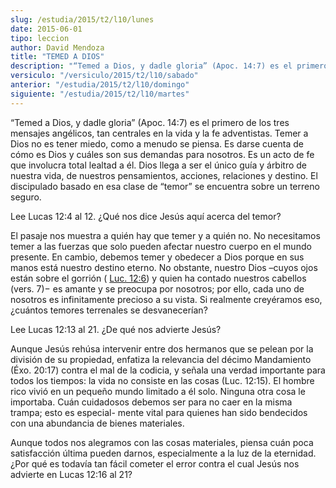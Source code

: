 ```yaml
---
slug: /estudia/2015/t2/l10/lunes
date: 2015-06-01
tipo: leccion
author: David Mendoza
title: "TEMED A DIOS"
description: "“Temed a Dios, y dadle gloria” (Apoc. 14:7) es el primero de los tres mensajes  angélicos, tan centrales en la vida y la fe adventistas. Temer a Dios no es  tener miedo, como a menudo se piensa. Es darse cuenta de cómo es Dios y  cuáles son sus demandas para nosotros. Es un..."
versiculo: "/versiculo/2015/t2/l10/sabado"
anterior: "/estudia/2015/t2/l10/domingo"
siguiente: "/estudia/2015/t2/l10/martes"
---
```


“Temed a Dios, y dadle gloria” (Apoc. 14:7) es el primero de los tres mensajes angélicos, tan centrales en la vida y la fe adventistas. Temer a Dios no es tener miedo, como a menudo se piensa. Es darse cuenta de cómo es Dios y cuáles son sus demandas para nosotros. Es un acto de fe que involucra total lealtad a él. Dios llega a ser el único guía y árbitro de nuestra vida, de nuestros pensamientos, acciones, relaciones y destino. El discipulado basado en esa clase de “temor” se encuentra sobre un terreno seguro.

Lee Lucas 12:4 al 12. ¿Qué nos dice Jesús aquí acerca del temor?

El pasaje nos muestra a quién hay que temer y a quién no. No necesitamos temer a las fuerzas que solo pueden afectar nuestro cuerpo en el mundo presente. En cambio, debemos temer y obedecer a Dios porque en sus manos está nuestro destino eterno. No obstante, nuestro Dios –cuyos ojos están sobre el gorrión ( [Luc. 12:6](/42/12/6)) y quien ha contado nuestros cabellos (vers. 7)− es amante y se preocupa por nosotros; por ello, cada uno de nosotros es infinitamente precioso a su vista. Si realmente creyéramos eso, ¿cuántos temores terrenales se desvanecerían?

Lee Lucas 12:13 al 21. ¿De qué nos advierte Jesús?

Aunque Jesús rehúsa intervenir entre dos hermanos que se pelean por la división de su propiedad, enfatiza la relevancia del décimo Mandamiento (Éxo. 20:17) contra el mal de la codicia, y señala una verdad importante para todos los tiempos: la vida no consiste en las cosas (Luc. 12:15). El hombre rico vivió en un pequeño mundo limitado a él solo. Ninguna otra cosa le importaba. Cuán cuidadosos debemos ser para no caer en la misma trampa; esto es especial- mente vital para quienes han sido bendecidos con una abundancia de bienes materiales.

Aunque todos nos alegramos con las cosas materiales, piensa cuán poca satisfacción última pueden darnos, especialmente a la luz de la eternidad. ¿Por qué es todavía tan fácil cometer el error contra el cual Jesús nos advierte en Lucas 12:16 al 21?
